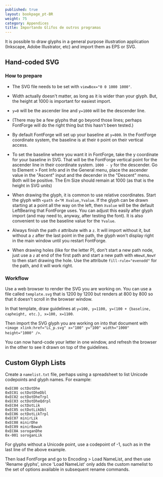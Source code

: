 ```yaml
---
published: true
layout: bookpage_pt-BR
weight: 75
category: Appendices
title: Importando Glifos de outros programas
---
```


It is possible to draw glyphs in a general purpose illustration application (Inkscape, Adobe Illustrator, etc) and import them as EPS or SVG.

## Hand-coded SVG

### How to prepare

* The SVG file needs to be set with `viewBox="0 0 1000 1000"`.

* Width actually doesn't matter, as long as it is wider than your glyph. But, the height at 1000 is important for easiest import.

* `y=0` will be the ascender line and `y=1000` will be the descender line.

* (There may be a few glyphs that go beyond those lines; perhaps FontForge will do the right thing but this hasn't been tested.)

* By default FontForge will set up your baseline at `y=800`. In the FontForge coordinate system, the baseline is at their `0` point on their vertical access.

* To set the baseline where you want it in FontForge, take the y coordinate for your baseline in SVG. That will be the FontForge vertical point for the ascender line in their coordinate system. `1000 - y` for the descender. Go to Element > Font Info and in the General menu, place the ascender value in the "Ascent" input and the decender in the "Descent" menu. Both will be positive. The Em Size should remain at 1000 (as that is the height in SVG units)

* When drawing the glyph, it is common to use relative coordinates. Start the glyph with `<path d="M Xvalue,Yvalue`. If the glyph can be drawn starting at a point all the way on the left, then `Xvalue` will be the default LeftBearing that FontForge uses. You can adjust this easily after glyph import (and may need to, anyway, after testing the font). It is also convenient to use the baseline value for the `Yvalue`.

* Always finish the path `d` attribute with a `z`. It will import without it, but without a `z` after the last point in the path, the glyph won't display right in the main window until you restart FontForge.

* When drawing holes (like for the letter P), don't start a new path node, just use a `z` at end of the first path and start a new path with `mNewX,NewY` to then start drawing the hole. Use the attribute `fill-rule="evenodd"` for the path, and it will work right.

### Workflow

Use a web browser to render the SVG you are working on. You can use a file called `template.svg` that is 1200 by 1200 but renders at 800 by 800 so that it doesn't scroll in the browser window.

In that template, draw guidelines at `y=100, y=1100, y=(100 + {baseline, capheight, etc.}, x=100, x=1100`.

Then import the SVG glyph you are working on into that document with `<image xlink:href="LC_p.svg" x="100" y="100" width="1000" height="1000" />`.

You can now hand-code your letter in one window, and refresh the browser in the other to see it drawn on top of the guidelines.


## Custom Glyph Lists

Create a `namelist.txt` file, perhaps using a spreadsheet to list Unicode codepoints and glyph names. For example:

```
0xEC00 octDotDhe
0xEC01 octDotDheDbl
0xEC02 octDotDheTrpl
0xEC03 octDotDheQdrpl
0xEC04 octDotLik
0xEC05 octDotLikDbl
0xEC06 octDotLikTrpl
0xEC07 minirLik
0xEC08 minirDhe
0xEC09 minirBawah
0xEC0A soroganDhe
0x-001 soroganLik
```

For glyphs without a Unicode point, use a codepoint of -1, such as in the last line of the above example.

Then load FontForge and go to Encoding > Load NameList, and then use 'Rename glyphs', since 'Load NameList' only
adds the custom namelist to the set of options available in subsequent rename commands.  
